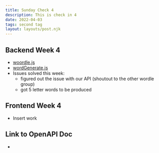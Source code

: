 ```yaml
---
title: Sunday Check 4
description: This is check in 4
date: 2022-04-03
tags: second tag
layout: layouts/post.njk
---
```

## Backend Week 4
- [woordle.js](https://github.com/TaylorMorini/Final-Project-Word-Game/blob/main/src/woordle.js)
- [wordGenerate.js](https://github.com/TaylorMorini/Final-Project-Word-Game/blob/main/api/wordGenerate.js)
- Issues solved this week:
    * figured out the issue with our API
        (shoutout to the other wordle group)
    * got 5 letter words to be produced    

## Frontend Week 4
- Insert work 
## Link to OpenAPI Doc
- 
